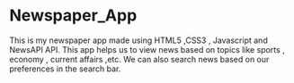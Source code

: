 # Newspaper_App
This is my newspaper app made using HTML5 ,CSS3 , Javascript and NewsAPI API. 
This app helps us to view news based on topics like sports , economy , current affairs ,etc.
We can also search news based on our preferences in the search bar.
